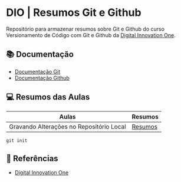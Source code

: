 # DIO | Resumos Git e Github
Repositório para armazenar resumos sobre Git e Github do curso Versionamento de Código com Git e Github da [Digital Innovation One](https://www.dio.me/).

## 📚 Documentação
- [Documentação Git](https://git-scm.com/doc)
- [Documentação Github](https://docs.github.com/)

## 💻 Resumos das Aulas

|Aulas | Resumos |
|------|---------|
|Gravando Alterações no Repositório Local| [Resumos]()|

```
git init
```

## 🔎 Referências
- [Digital Innovation One](https://www.dio.me/)